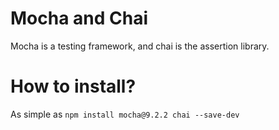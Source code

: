 # Mocha and Chai

Mocha is a testing framework, and chai is the assertion library.

# How to install?

As simple as
`npm install mocha@9.2.2 chai --save-dev`